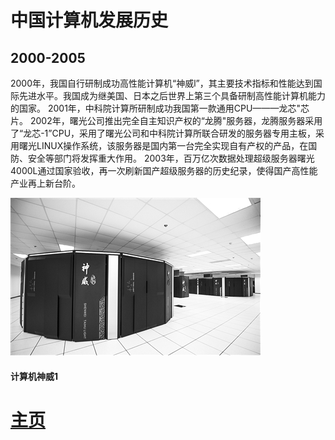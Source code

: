# 中国计算机发展历史
  
## 2000-2005

2000年，我国自行研制成功高性能计算机“神威l”，其主要技术指标和性能达到国际先进水平。我国成为继美国、日本之后世界上第三个具备研制高性能计算机能力的国家。
2001年，中科院计算所研制成功我国第一款通用CPU———龙芯"芯片。
2002年，曙光公司推出完全自主知识产权的“龙腾"服务器，龙腾服务器采用了“龙芯-1”CPU，采用了曙光公司和中科院计算所联合研发的服务器专用主板，采用曙光LINUX操作系统，该服务器是国内第一台完全实现自有产权的产品，在国防、安全等部门将发挥重大作用。
2003年，百万亿次数据处理超级服务器曙光4000L通过国家验收，再一次刷新国产超级服务器的历史纪录，使得国产高性能产业再上新台阶。

![神威1](https://github.com/qiyin934196363/A-Brief-History-of-computer-Development-in-China/blob/gh-pages/2000.jpg?raw=true'计算机神威1')
#### 计算机神威1

# [主页](https://qiyin934196363.github.io/A-Brief-History-of-computer-Development-in-China/)
